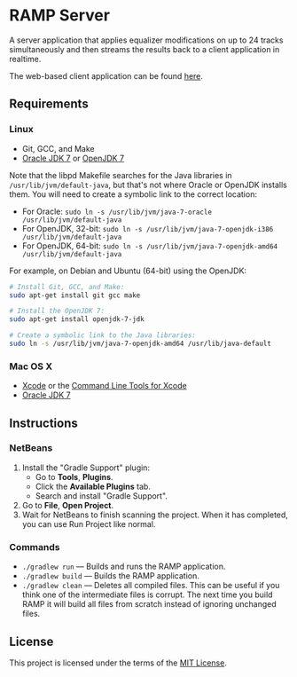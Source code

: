 # RAMP Server

A server application that applies equalizer modifications on up to 24 tracks simultaneously and then streams the results back to a client application in realtime.

The web-based client application can be found [here](https://github.com/mattprice/RAMP-Webapp).

## Requirements

### Linux

* Git, GCC, and Make
* [Oracle JDK 7](http://www.oracle.com/technetwork/java/javase/downloads/index.html) or [OpenJDK 7](http://openjdk.java.net/install/index.html)

Note that the libpd Makefile searches for the Java libraries in `/usr/lib/jvm/default-java`, but that's not where Oracle or OpenJDK installs them. You will need to create a symbolic link to the correct location:

* For Oracle: `sudo ln -s /usr/lib/jvm/java-7-oracle /usr/lib/jvm/default-java`
* For OpenJDK, 32-bit: `sudo ln -s /usr/lib/jvm/java-7-openjdk-i386 /usr/lib/jvm/default-java`
* For OpenJDK, 64-bit: `sudo ln -s /usr/lib/jvm/java-7-openjdk-amd64 /usr/lib/jvm/default-java`

For example, on Debian and Ubuntu (64-bit) using the OpenJDK:

```bash
# Install Git, GCC, and Make:
sudo apt-get install git gcc make

# Install the OpenJDK 7:
sudo apt-get install openjdk-7-jdk

# Create a symbolic link to the Java libraries:
sudo ln -s /usr/lib/jvm/java-7-openjdk-amd64 /usr/lib/java-default
```

### Mac OS X

* [Xcode](http://itunes.apple.com/us/app/xcode/id497799835) or the [Command Line Tools for Xcode](https://developer.apple.com/downloads)
* [Oracle JDK 7](http://www.oracle.com/technetwork/java/javase/downloads/index.html)

## Instructions

### NetBeans

1. Install the "Gradle Support" plugin:
    * Go to **Tools**, **Plugins**.
    * Click the **Available Plugins** tab.
    * Search and install "Gradle Support".
2. Go to **File**, **Open Project**.
3. Wait for NetBeans to finish scanning the project. When it has completed, you can use Run Project like normal.

### Commands

* `./gradlew run` — Builds and runs the RAMP application.
* `./gradlew build` — Builds the RAMP application.
* `./gradlew clean` — Deletes all compiled files. This can be useful if you think one of the intermediate files is corrupt. The next time you build RAMP it will build all files from scratch instead of ignoring unchanged files.

## License

This project is licensed under the terms of the [MIT License](/LICENSE).